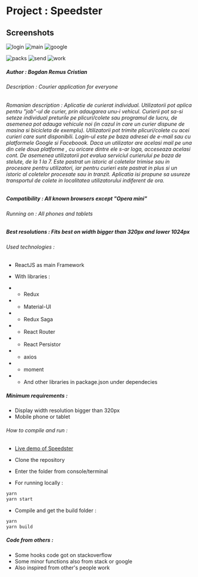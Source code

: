 # Project : Speedster

## Screenshots

![login](https://raw.githubusercontent.com/CevaComic/Speedster/master/preview/login.png) ![main](https://raw.githubusercontent.com/CevaComic/Speedster/master/preview/main.png) ![google](https://raw.githubusercontent.com/CevaComic/Speedster/master/preview/google.png)

![packs](https://raw.githubusercontent.com/CevaComic/Speedster/master/preview/packs.png) ![send](https://raw.githubusercontent.com/CevaComic/Speedster/master/preview/send.png) ![work](https://raw.githubusercontent.com/CevaComic/Speedster/master/preview/work.png)

##### Author : Bogdan Remus Cristian
###### Description : Courier application for everyone
###### Romanian description : Aplicatie de curierat individual. Utilizatorii pot aplica pentru "job"-ul de curier, prin adaugarea unu-i vehicul. Curierii pot sa-si seteze individual preturile pe plicuri/colete sau programul de lucru, de asemenea pot adauga vehicule noi (in cazul in care un curier dispune de masina si bicicleta de exemplu). Utilizatorii pot trimite plicuri/colete cu acei curieri care sunt disponibili. Login-ul este pe baza adresei de e-mail sau cu platformele Google si Faceboook. Daca un utilizator are acelasi mail pe una din cele doua platforme , cu oricare dintre ele s-ar loga, acceseaza acelasi cont. De asemenea utilizatorii pot evalua serviciul curierului pe baza de stelute, de la 1 la 7. Este pastrat un istoric al coletelor trimise sau in procesare pentru utilizatori, iar pentru curieri este pastrat in plus si un istoric al coletelor procesate sau in tranzit. Aplicatia isi propune sa usureze transportul de colete in localitatea utilizatorului indiferent de ora.

##### Compatibility : All known browsers except "Opera mini"
###### Running on : All phones and tablets
##### Best resolutions : Fits best on width bigger than 320px and lower 1024px
###### Used technologies :

- ReactJS as main Framework
- With libraries :

- - Redux
- - Material-UI
- - Redux Saga
- - React Router
- - React Persistor
- - axios
- - moment
- - And other libraries in package.json under dependecies

##### Minimum requirements :

- Display width resolution bigger than 320px
- Mobile phone or tablet

###### How to compile and run :

- [Live demo of Speedster](https://speedster.cristi.club/)

- Clone the repository
- Enter the folder from console/terminal
- For running locally :
```bash
yarn
yarn start
```

- Compile and get the build folder :
```bash
yarn
yarn build
```

##### Code from others :

- Some hooks code got on stackoverflow
- Some minor functions also from stack or google
- Also inspired from other's people work
